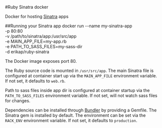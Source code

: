 #Ruby Sinatra docker

Docker for hosting [Sinatra](http://www.sinatrarb.com) apps

##Running your Sinatra app
    docker run --name my-sinatra-app \
        -p 80:80 \
        -v /path/to/sinatra/app:/usr/src/app \
        -e MAIN_APP_FILE=my-app.rb \
        -e PATH_TO_SASS_FILES=my-sass-dir \
        -d erikap/ruby-sinatra
        
The Docker image exposes port 80.

The Ruby source code is mounted in `/usr/src/app`. The main Sinatra file is configured at container start up via the `MAIN_APP_FILE` environment variable. If not set, it defaults to `web.rb`.

Path to sass files inside app dir is configured at container startup via the `PATH_TO_SASS_FILES` environment variable. If not set, will not watch sass files for changes.

Dependencies can be installed through [Bundler](http://bundler.io) by providing a Gemfile. The Sinatra gem is installed by default. The environment can be set via the `RACK_ENV` environment variable. If not set, it defaults to `production`.